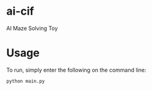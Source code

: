 # ai-cif
AI Maze Solving Toy

# Usage
To run, simply enter the following on the command line:
```bash
python main.py
```
